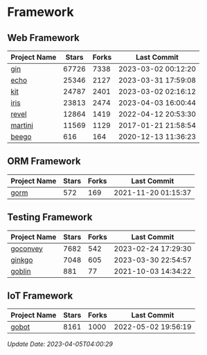 # Framework

## Web Framework
| Project Name | Stars | Forks | Last Commit |
| ------------ | ----- | ----- | ----------- |
| [gin](https://github.com/gin-gonic/gin) | 67726 | 7338 | 2023-03-02 00:12:20 |
| [echo](https://github.com/labstack/echo) | 25346 | 2127 | 2023-03-31 17:59:08 |
| [kit](https://github.com/go-kit/kit) | 24787 | 2401 | 2023-03-02 02:16:12 |
| [iris](https://github.com/kataras/iris) | 23813 | 2474 | 2023-04-03 16:00:44 |
| [revel](https://github.com/revel/revel) | 12864 | 1419 | 2022-04-12 20:53:30 |
| [martini](https://github.com/go-martini/martini) | 11569 | 1129 | 2017-01-21 21:58:54 |
| [beego](https://github.com/astaxie/beego) | 616 | 164 | 2020-12-13 11:36:23 |

## ORM Framework
| Project Name | Stars | Forks | Last Commit |
| ------------ | ----- | ----- | ----------- |
| [gorm](https://github.com/jinzhu/gorm) | 572 | 169 | 2021-11-20 01:15:37 |

## Testing Framework
| Project Name | Stars | Forks | Last Commit |
| ------------ | ----- | ----- | ----------- |
| [goconvey](https://github.com/smartystreets/goconvey) | 7682 | 542 | 2023-02-24 17:29:30 |
| [ginkgo](https://github.com/onsi/ginkgo) | 7048 | 605 | 2023-03-30 22:54:57 |
| [goblin](https://github.com/franela/goblin) | 881 | 77 | 2021-10-03 14:34:22 |

## IoT Framework
| Project Name | Stars | Forks | Last Commit |
| ------------ | ----- | ----- | ----------- |
| [gobot](https://github.com/hybridgroup/gobot) | 8161 | 1000 | 2022-05-02 19:56:19 |

*Update Date: 2023-04-05T04:00:29*